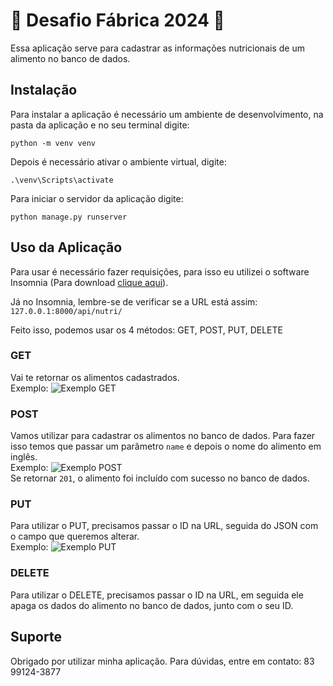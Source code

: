 # :hammer: Desafio Fábrica 2024 :hammer:

Essa aplicação serve para cadastrar as informações nutricionais de um alimento no banco de dados.

## Instalação

Para instalar a aplicação é necessário um ambiente de desenvolvimento, na pasta da aplicação e no seu terminal digite:

`python -m venv venv`

Depois é necessário ativar o ambiente virtual, digite:

`.\venv\Scripts\activate`

Para iniciar o servidor da aplicação digite:

`python manage.py runserver`


## Uso da Aplicação

Para usar é necessário fazer requisições, para isso eu utilizei o software Insomnia (Para download [clique aqui](https://insomnia.rest/download)).

Já no Insomnia, lembre-se de verificar se a URL está assim: `127.0.0.1:8000/api/nutri/`

Feito isso, podemos usar os 4 métodos: GET, POST, PUT, DELETE

### GET

Vai te retornar os alimentos cadastrados.  
Exemplo: ![Exemplo GET](https://prnt.sc/jWX5GgA1_SZV)

### POST

Vamos utilizar para cadastrar os alimentos no banco de dados. Para fazer isso temos que passar um parâmetro `name` e depois o nome do alimento em inglês.  
Exemplo: ![Exemplo POST](https://prnt.sc/oORdKxKF4fxA)  
Se retornar `201`, o alimento foi incluído com sucesso no banco de dados.

### PUT

Para utilizar o PUT, precisamos passar o ID na URL, seguida do JSON com o campo que queremos alterar.  
Exemplo: ![Exemplo PUT](https://prnt.sc/sAqhme-3hmGD)

### DELETE

Para utilizar o DELETE, precisamos passar o ID na URL, em seguida ele apaga os dados do alimento no banco de dados, junto com o seu ID.

## Suporte

Obrigado por utilizar minha aplicação. Para dúvidas, entre em contato: 83 99124-3877